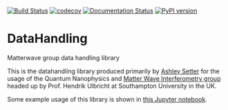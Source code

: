[![Build Status](https://travis-ci.org/AshleySetter/datahandling.png)](https://travis-ci.org/AshleySetter/datahandling)
[![codecov](https://codecov.io/gh/AshleySetter/datahandling/branch/master/graph/badge.svg)](https://codecov.io/gh/AshleySetter/datahandling)
[![Documentation Status](https://readthedocs.org/projects/datahandling/badge/?version=latest)](http://datahandling.readthedocs.org/en/latest/?badge=latest)
[![PyPI version](https://badge.fury.io/py/datahandling.svg)](https://badge.fury.io/py/datahandling)

# DataHandling
Matterwave group data handling library

This is the datahandling library produced primarily by [Ashley Setter](https://github.com/AshleySetter) for the usage of the Quantum Nanophysics and [Matter Wave Interferometry group](http://phyweb.phys.soton.ac.uk/matterwave/html/index.html) headed up by Prof. Hendrik Ulbricht at Southampton University in the UK.

Some example usage of this library is shown in [this Jupyter notebook](Usage_Demonstration.ipynb).